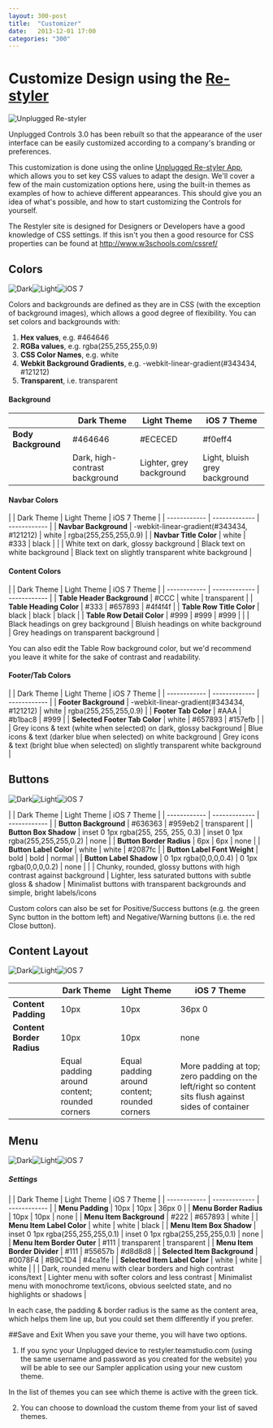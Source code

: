 ```yaml
---
layout: 300-post
title:  "Customizer"
date:   2013-12-01 17:00
categories: "300"
---
```


# Customize Design using the [Re-styler](http://restyler.teamstudio.com/)

![Unplugged Re-styler](http://teamstudio.s3.amazonaws.com/images/restyler.png)

Unplugged Controls 3.0 has been rebuilt so that the appearance of the user interface can be easily customized according to a company's branding or preferences.

This customization is done using the online [Unplugged Re-styler App](http://restyler.teamstudio.com/), which allows you to set key CSS values to adapt the design. We'll cover a few of the main customization options here, using the built-in themes as examples of how to achieve different appearances. This should give you an idea of what's possible, and how to start customizing the Controls for yourself.

The Restyler site is designed for Designers or Developers have a good knowledge of CSS settings. If this isn't you then a good resource for CSS properties can be found at http://www.w3schools.com/cssref/

## Colors

![Dark](http://teamstudio.s3.amazonaws.com/images/phone-people-dark.png)![Light](http://teamstudio.s3.amazonaws.com/images/phone-people-light.png)![iOS 7](http://teamstudio.s3.amazonaws.com/images/phone-people-ios7.png)

Colors and backgrounds are defined as they are in CSS (with the exception of background images), which allows a good degree of flexibility. You can set colors and backgrounds with:

1. **Hex values**, e.g. #464646
2. **RGBa values**, e.g. rgba(255,255,255,0.9)
3. **CSS Color Names**, e.g. white
4. **Webkit Background Gradients**, e.g. -webkit-linear-gradient(#343434, #121212)
5. **Transparent**, i.e. transparent

#### Background

| | Dark Theme    | Light Theme  | iOS 7 Theme |
| ------------ | ------------- | ------------ | ------------ |
| **Body Background** | #464646  | #ECECED | #f0eff4 |
| | Dark, high-contrast background | Lighter, grey background | Light, bluish grey background |

#### Navbar Colors

| | Dark Theme    | Light Theme  | iOS 7 Theme |
| ------------ | ------------- | ------------ |
| **Navbar Background** | -webkit-linear-gradient(#343434, #121212) | white | rgba(255,255,255,0.9) |
| **Navbar Title Color** | white  | #333 | black |
| | White text on dark, glossy background | Black text on white background | Black text on slightly transparent white background |

#### Content Colors

| | Dark Theme    | Light Theme  | iOS 7 Theme |
| ------------ | ------------- | ------------ |
| **Table Header Background** | #CCC | white | transparent |
| **Table Heading Color** | #333 | #657893 | #4f4f4f |
| **Table Row Title Color** | black | black | black |
| **Table Row Detail Color** | #999 | #999 | #999 |
| | Black headings on grey background | Bluish headings on white background | Grey headings on transparent background |

You can also edit the Table Row background color, but we'd recommend you leave it white for the sake of contrast and readability.

#### Footer/Tab Colors

| | Dark Theme    | Light Theme  | iOS 7 Theme |
| ------------ | ------------- | ------------ |
| **Footer Background** | -webkit-linear-gradient(#343434, #121212) | white | rgba(255,255,255,0.9) |
| **Footer Tab Color** | #AAA | #b1bac8 | #999 |
| **Selected Footer Tab Color** | white | #657893 | #157efb |
| | Grey icons & text (white when selected) on dark, glossy background | Blue icons & text (darker blue when selected) on white background | Grey icons & text (bright blue when selected) on slightly transparent white background |

## Buttons

![Dark](http://teamstudio.s3.amazonaws.com/images/phone-person-dark.png)![Light](http://teamstudio.s3.amazonaws.com/images/phone-person-light.png)![iOS 7](http://teamstudio.s3.amazonaws.com/images/phone-person-ios7.png)

| | Dark Theme    | Light Theme  | iOS 7 Theme |
| ------------ | ------------- | ------------ |
| **Button Background** | #636363  | #959eb2 | transparent |
| **Button Box Shadow** | inset 0 1px rgba(255, 255, 255, 0.3) | inset 0 1px rgba(255,255,255,0.2) | none |
| **Button Border Radius** | 6px | 6px | none |
| **Button Label Color** | white | white | #2087fc |
| **Button Label Font Weight** | bold | bold | normal |
| **Button Label Shadow** | 0 1px rgba(0,0,0,0.4) | 0 1px rgba(0,0,0,0.2) | none |
| | Chunky, rounded, glossy buttons with high contrast against background | Lighter, less saturated buttons with subtle gloss & shadow | Minimalist buttons with transparent backgrounds and simple, bright labels/icons

Custom colors can also be set for Positive/Success buttons (e.g. the green Sync button in the bottom left) and Negative/Warning buttons (i.e. the red Close button).


## Content Layout

![Dark](http://teamstudio.s3.amazonaws.com/images/phone-edit-dark.png)![Light](http://teamstudio.s3.amazonaws.com/images/phone-edit-light.png)![iOS 7](http://teamstudio.s3.amazonaws.com/images/phone-edit-ios7.png)

| | Dark Theme | Light Theme | iOS 7 Theme |
| ------------ | ------------ | ------------- | ------------ |
| **Content Padding** | 10px  | 10px  | 36px 0 |
| **Content Border Radius** | 10px  | 10px  | none |
|  | Equal padding around content; rounded corners  | Equal padding around content; rounded corners  | More padding at top; zero padding on the left/right so content sits flush against sides of container |

## Menu

![Dark](http://teamstudio.s3.amazonaws.com/images/phone-menu-dark.png)![Light](http://teamstudio.s3.amazonaws.com/images/phone-menu-light.png)![iOS 7](http://teamstudio.s3.amazonaws.com/images/phone-menu-ios7.png)

##### Settings

| | Dark Theme | Light Theme | iOS 7 Theme |
| ------------ | ------------- | ------------ |
| **Menu Padding** | 10px  | 10px  | 36px 0 |
| **Menu Border Radius** | 10px  | 10px  | none |
| **Menu Item Background** | #222  | #657893  | white |
| **Menu Item Label Color** | white  | white  | black |
| **Menu Item Box Shadow** | inset 0 1px rgba(255,255,255,0.1)  | inset 0 1px rgba(255,255,255,0.1)  | none |
| **Menu Item Border Outer** | #111  | transparent  | transparent |
| **Menu Item Border Divider** | #111  | #55657b  | #d8d8d8 |
| **Selected Item Background** | #0078F4  | #B9C1D4  | #4ca1fe |
| **Selected Item Label Color** | white  | white  | white |
| | Dark, rounded menu with clear borders and high contrast icons/text | Lighter menu with softer colors and less contrast | Minimalist menu with monochrome text/icons, obvious seelcted state, and no highlights or shadows |

In each case, the padding & border radius is the same as the content area, which helps them line up, but you could set them differently if you prefer.

##Save and Exit
When you save your theme, you will have two options.

1) If you sync your Unplugged device to restyler.teamstudio.com (using the same username and password as you created for the website) you will be able to see our Sampler application using your new custom theme.

In the list of themes you can see which theme is active with the green tick.

2) You can choose to download the custom theme from your list of saved themes.
